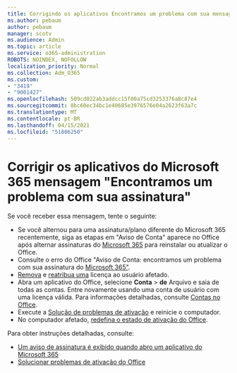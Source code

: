 ```yaml
---
title: Corrigindo os aplicativos Encontramos um problema com sua mensagem de assinatura
ms.author: pebaum
author: pebaum
manager: scotv
ms.audience: Admin
ms.topic: article
ms.service: o365-administration
ROBOTS: NOINDEX, NOFOLLOW
localization_priority: Normal
ms.collection: Adm_O365
ms.custom:
- "3419"
- "9001427"
ms.openlocfilehash: 509cd022ab3addcc15f00a75cd3253376a8c87e4
ms.sourcegitcommit: 8bc60ec34bc1e40685e3976576e04a2623f63a7c
ms.translationtype: MT
ms.contentlocale: pt-BR
ms.lasthandoff: 04/15/2021
ms.locfileid: "51806250"
---
```

# <a name="fixing-the-microsoft-365-apps-weve-run-into-a-problem-with-your-subscription-message"></a>Corrigir os aplicativos do Microsoft 365 mensagem "Encontramos um problema com sua assinatura"

Se você receber essa mensagem, tente o seguinte:

- Se você alternou para uma assinatura/plano diferente do Microsoft 365 recentemente, siga as etapas em "Aviso de Conta" aparece no Office após alternar assinaturas do [Microsoft 365](https://support.office.com/article/account-notice-appears-in-office-after-switching-office-365-plans-857dc33a-1efc-4ce7-ac3f-ef616314e27d) para reinstalar ou atualizar o Office.
- Consulte o erro do Office "Aviso de Conta: encontramos um problema com sua assinatura do [Microsoft 365"](https://support.office.com/article/office-error-account-notice-we-ve-run-into-a-problem-with-your-office-365-subscription-17f71ecb-f53c-4f3d-ae18-7230ca1594c1). 
- [Remova](https://docs.microsoft.com/microsoft-365/admin/manage/remove-licenses-from-users) e [reatribua uma](https://docs.microsoft.com/microsoft-365/admin/manage/assign-licenses-to-users) licença ao usuário afetado.
- Abra um aplicativo do Office, selecione **Conta**  >  **de** Arquivo e saia de todas as contas. Entre novamente usando uma conta de usuário com uma licença válida. Para informações detalhadas, consulte [Contas no Office](https://support.office.com/article/628ea040-f265-49de-b986-be09c3ebf8a9).
- Execute a [Solução de problemas de ativação](https://aka.ms/SARA-OfficeActivation-Alchemy) e reinicie o computador.
- No computador afetado, [redefina o estado de ativação do Office](https://docs.microsoft.com/office365/troubleshoot/activation/reset-office-365-proplus-activation-state).

Para obter instruções detalhadas, consulte: 
- [Um aviso de assinatura é exibido quando abro um aplicativo do Microsoft 365](https://support.office.com/article/4cabe32c-f594-4c0e-9191-3d3ade10cceb)
- [Solucionar problemas de ativação do Office](https://support.office.com/article/0d23d3c0-c19c-4b2f-9845-5344fedc4380)